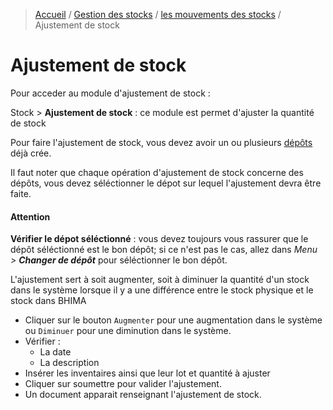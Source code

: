> [Accueil](../../index.md) / [Gestion des stocks](../index.md) / [les mouvements des stocks](./index.md) / Ajustement de stock

# Ajustement de stock

Pour acceder au module d'ajustement de stock :

<div class = "bs-callout bs-callout-success">
  <p>Stock > <strong>Ajustement de stock</strong> : ce module est permet d'ajuster la quantité de stock
  </p>
</div>

Pour faire l'ajustement de stock, vous devez avoir un ou plusieurs [dépôts](./depot.md) déjà crée.

Il faut noter que chaque opération d'ajustement de stock concerne des dépôts, vous devez séléctionner le dépot sur lequel l'ajustement devra être faite.

<div class = "bs-callout bs-callout-danger">
  <h4>Attention</h4>
  <strong>Vérifier le dépot séléctionné</strong> : vous devez toujours vous rassurer que le dépôt séléctionné est le bon dépôt; si ce n'est pas le cas, allez dans <em>Menu > <strong>Changer de dépôt</strong></em> pour séléctionner le bon dépôt.
</div>

L'ajustement sert à soit augmenter, soit à diminuer la quantité d'un stock dans le système lorsque il y a une différence entre le stock physique et le stock dans BHIMA

- Cliquer sur le bouton `Augmenter` pour une augmentation dans le système ou `Diminuer` pour une diminution dans le système.
- Vérifier :
    - La date
    - La description
- Insérer les inventaires ainsi que leur lot et quantité à ajuster
- Cliquer sur soumettre pour valider l'ajustement.
- Un document apparait renseignant l'ajustement de stock.

